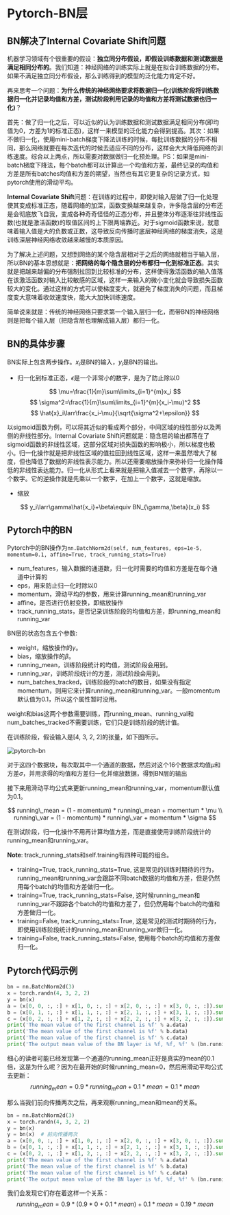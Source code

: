 # Pytorch-BN层

## BN解决了Internal Covariate Shift问题

机器学习领域有个很重要的假设：**独立同分布假设，即假设训练数据和测试数据是满足相同分布的**。我们知道：神经网络的训练实际上就是在拟合训练数据的分布。如果不满足独立同分布假设，那么训练得到的模型的泛化能力肯定不好。

再来思考一个问题：**为什么传统的神经网络要求将数据归一化(训练阶段将训练数据归一化并记录均值和方差，测试阶段利用记录的均值和方差将测试数据也归一化)**？

首先：做了归一化之后，可以近似的认为训练数据和测试数据满足相同分布(即均值为0，方差为1的标准正态)，这样一来模型的泛化能力会得到提高。其次：如果不做归一化，使用mini-batch梯度下降法训练的时候，每批训练数据的分布不相同，那么网络就要在每次迭代的时候去适应不同的分布，这样会大大降低网络的训练速度。综合以上两点，所以需要对数据做归一化预处理。PS：如果是mini-batch梯度下降法，每个batch都可以计算出一个均值和方差，最终记录的均值和方差是所有batches均值和方差的期望，当然也有其它更复杂的记录方式，如pytorch使用的滑动平均。

**Internal Covariate Shift**问题：在训练的过程中，即使对输入层做了归一化处理使其变成标准正态，随着网络的加深，函数变换越来越复杂，许多隐含层的分布还是会彻底放飞自我，变成各种奇奇怪怪的正态分布，并且整体分布逐渐往非线性函数(也就是激活函数)的取值区间的上下限两端靠近。对于sigmoid函数来说，就意味着输入值是大的负数或正数，这导致反向传播时底层神经网络的梯度消失，这是训练深层神经网络收敛越来越慢的本质原因。

为了解决上述问题，又想到网络的某个隐含层相对于之后的网络就相当于输入层，所以BN的基本思想就是：**把网络的每个隐含层的分布都归一化到标准正态**。其实就是把越来越偏的分布强制拉回到比较标准的分布，这样使得激活函数的输入值落在该激活函数对输入比较敏感的区域，这样一来输入的微小变化就会导致损失函数较大的变化。通过这样的方式可以使梯度变大，就避免了梯度消失的问题，而且梯度变大意味着收敛速度快，能大大加快训练速度。

简单说来就是：传统的神经网络只要求第一个输入层归一化，而带BN的神经网络则是把每个输入层（把隐含层也理解成输入层）都归一化。

## BN的具体步骤

BN实际上包含两步操作。$x_i$是BN的输入，$y_i$是BN的输出。

- 归一化到标准正态，$\epsilon$是一个非常小的数字，是为了防止除以0

$$
\mu=\frac{1}{m}\sum\limits_{i=1}^{m}x_i
$$
$$
\sigma^2=\frac{1}{m}\sum\limits_{i=1}^{m}(x_i-\mu)^2
$$
$$
\hat{x}_i\larr\frac{x_i-\mu}{\sqrt{\sigma^2+\epsilon}}
$$

以sigmoid函数为例，可以将其近似的看成两个部分，中间区域的线性部分以及两侧的非线性部分。Internal Covariate Shift问题就是：隐含层的输出都落在了sigmoid函数的非线性区域，这部分区域对损失函数的影响极小，所以梯度也极小。归一化操作就是把非线性区域的值拉回到线性区域，这样一来虽然增大了梯度，但也降低了数据的非线性表示能力。所以还需要缩放操作来弥补归一化操作降低的非线性表达能力。归一化从形式上看来就是把输入值减去一个数字，再除以一个数字。它的逆操作就是先乘以一个数字，在加上一个数字，这就是缩放。

- 缩放

$$
y_i\larr\gamma\hat{x_i}+\beta\equiv BN_{\gamma,\beta}(x_i)
$$

## Pytorch中的BN

Pytorch中的BN操作为`nn.BatchNorm2d(self, num_features, eps=1e-5, momentum=0.1, affine=True, track_running_stats=True)`

- num_features，输入数据的通道数，归一化时需要的均值和方差是在每个通道中计算的
- eps，用来防止归一化时除以0
- momentum，滑动平均的参数，用来计算running_mean和running_var
- affine，是否进行仿射变换，即缩放操作
- track_running_stats，是否记录训练阶段的均值和方差，即running_mean和running_var

BN层的状态包含五个参数:

- weight，缩放操作的$\gamma$。
- bias，缩放操作的$\beta$。
- running_mean，训练阶段统计的均值，测试阶段会用到。
- running_var，训练阶段统计的方差，测试阶段会用到。
- num_batches_tracked，训练阶段的batch的数目，如果没有指定momentum，则用它来计算running_mean和running_var。一般momentum默认值为0.1，所以这个属性暂时没用。

weight和bias这两个参数需要训练，而running_mean、running_val和num_batches_tracked不需要训练，它们只是训练阶段的统计值。

在训练阶段，假设输入是[4, 3, 2, 2]的张量，如下图所示。

![pytorch-bn](Pytorch-BN层/1.jpg)

对于这四个数据块，每次取其中一个通道的数据，然后对这个16个数据求均值$\mu$和方差$\sigma$，并用求得的均值和方差归一化并缩放数据，得到BN层的输出

接下来用滑动平均公式来更新running_mean和running_var，momentum默认值为0.1。

$$
running\_mean = (1 - momentum) * running\_mean + momentum * \mu \\
running\_var = (1 - momentum) * running\_var + momentum * \sigma
$$

在测试阶段，归一化操作不用再计算均值方差，而是直接使用训练阶段统计的running_mean和running_var。

**Note**: track_running_stats和self.training有四种可能的组合。

- training=True, track_running_stats=True, 这是常见的训练时期待的行为，running_mean和running_var会跟踪不同batch数据的均值和方差，但是仍然用每个batch的均值和方差做归一化。
- training=True, track_running_stats=False, 这时候running_mean和running_var不跟踪各个batch的均值和方差了，但仍然用每个batch的均值和方差做归一化。
- training=False, track_running_stats=True, 这是常见的测试时期待的行为，即使用训练阶段统计的running_mean和running_var做归一化。
- training=False, track_running_stats=False, 使用每个batch的均值和方差做归一化。

## Pytorch代码示例

```python
bn = nn.BatchNorm2d(3)
x = torch.randn(4, 3, 2, 2)
y = bn(x)
a = (x[0, 0, :, :] + x[1, 0, :, :] + x[2, 0, :, :] + x[3, 0, :, :]).sum() / 16
b = (x[0, 1, :, :] + x[1, 1, :, :] + x[2, 1, :, :] + x[3, 1, :, :]).sum() / 16
c = (x[0, 2, :, :] + x[1, 2, :, :] + x[2, 2, :, :] + x[3, 2, :, :]).sum() / 16
print('The mean value of the first channel is %f' % a.data)
print('The mean value of the first channel is %f' % b.data)
print('The mean value of the first channel is %f' % c.data)
print('The output mean value of the BN layer is %f, %f, %f' % (bn.running_mean.data[0], bn.running_mean.data[1], bn.running_mean.data[2]))
```

细心的读者可能已经发现第一个通道的running_mean正好是真实的mean的0.1倍，这是为什么呢？因为在最开始的时候running_mean=0，然后用滑动平均公式去更新：
$$
running_mean = 0.9 * running_mean + 0.1 * mean = 0.1 * mean
$$

那么当我们前向传播两次之后，再来观察running_mean和mean的关系。

```python
bn = nn.BatchNorm2d(3)
x = torch.randn(4, 3, 2, 2)
y = bn(x)
y = bn(x)  # 前向传播两次
a = (x[0, 0, :, :] + x[1, 0, :, :] + x[2, 0, :, :] + x[3, 0, :, :]).sum() / 16
b = (x[0, 1, :, :] + x[1, 1, :, :] + x[2, 1, :, :] + x[3, 1, :, :]).sum() / 16
c = (x[0, 2, :, :] + x[1, 2, :, :] + x[2, 2, :, :] + x[3, 2, :, :]).sum() / 16
print('The mean value of the first channel is %f' % a.data)
print('The mean value of the first channel is %f' % b.data)
print('The mean value of the first channel is %f' % c.data)
print('The output mean value of the BN layer is %f, %f, %f' % (bn.running_mean.data[0], bn.running_mean.data[1], bn.running_mean.data[2]))
```

我们会发现它们存在着这样一个关系：
$$
running_mean = 0.9 * (0.9 * 0 + 0.1 * mean) + 0.1 * mean = 0.19 * mean
$$
